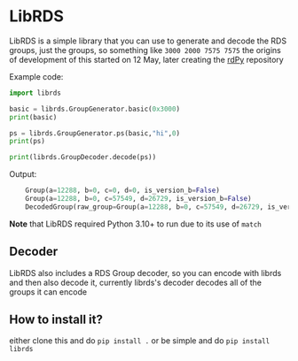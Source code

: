 # LibRDS

LibRDS is a simple library that you can use to generate and decode the RDS groups, just the groups, so something like `3000 2000 7575 7575` the origins of development of this started on 12 May, later creating the [rdPy](https://github.com/KubaPro010/rdPy) repository

Example code:

```python
import librds

basic = librds.GroupGenerator.basic(0x3000)
print(basic)

ps = librds.GroupGenerator.ps(basic,"hi",0)
print(ps)

print(librds.GroupDecoder.decode(ps))
```

Output:

```python
    Group(a=12288, b=0, c=0, d=0, is_version_b=False)
    Group(a=12288, b=0, c=57549, d=26729, is_version_b=False)
    DecodedGroup(raw_group=Group(a=12288, b=0, c=57549, d=26729, is_version_b=False), pi=12288, tp=False, pty=0, group=GroupIdentifier(group_number=0, group_version=False), details=PSDetails(segment=0, di_dpty=False, ta=False, text='hi', af=AlternativeFrequencyEntryDecoded(is_af=False, af_freq=0, af_freq1=0, lfmf_follows=False, all_af_lenght=0)))
```

**Note** that LibRDS required Python 3.10+ to run due to its use of `match`

## Decoder

LibRDS also includes a RDS Group decoder, so you can encode with librds and then also decode it, currently librds's decoder decodes all of the groups it can encode

## How to install it?

either clone this and do `pip install .` or be simple and do `pip install librds`
